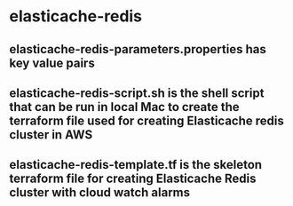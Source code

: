 # elasticache-redis

  ## elasticache-redis-parameters.properties has key value pairs 
  
  ## elasticache-redis-script.sh is the shell script that can be run in local Mac to create the terraform file used for creating Elasticache redis cluster in AWS

  ## elasticache-redis-template.tf is the skeleton terraform file for creating Elasticache Redis cluster with cloud watch alarms
